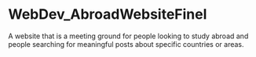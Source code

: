 # WebDev_AbroadWebsiteFinel
A website that is a meeting ground for people looking to study abroad and people searching for meaningful posts about specific countries or areas.

